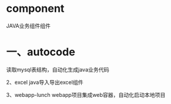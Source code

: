 # component
JAVA业务组件组件

# 一、autocode
读取mysql表结构，自动化生成java业务代码


2、excel
java导入导出excel组件

3、webapp-lunch
webapp项目集成web容器，自动化启动本地项目
